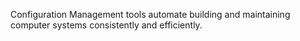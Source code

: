 Configuration Management tools automate building and maintaining computer systems consistently and efficiently.
